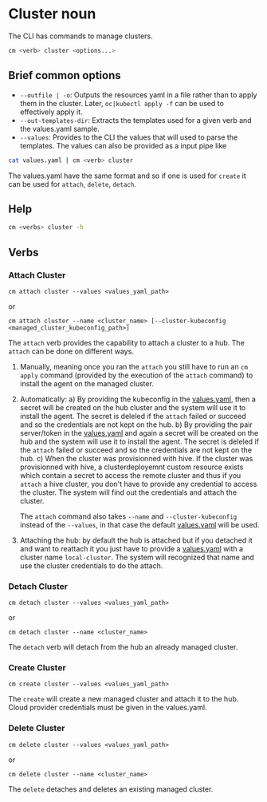 [comment]: # ( Copyright Contributors to the Open Cluster Management project )

# Cluster noun

The CLI has commands to manage clusters.

```bash
cm <verb> cluster <options...>
```

## Brief common options

- `--outfile | -o`: Outputs the resources yaml in a file rather than to apply them in the cluster. Later, `oc|kubectl apply -f` can be used to effectively apply it.
- `--out-templates-dir`: Extracts the templates used for a given verb and the values.yaml sample.
- `--values`: Provides to the CLI the values that will used to parse the templates. The values can also be provided as a input pipe like 
```bash
cat values.yaml | cm <verb> cluster
```

The values.yaml have the same format and so if one is used for `create` it can be used for `attach`, `delete`, `detach`.

## Help

```bash
cm <verbs> cluster -h
```

## Verbs

### Attach Cluster

```
cm attach cluster --values <values_yaml_path>
```
or
```
cm attach cluster --name <cluster_name> [--cluster-kubeconfig <managed_cluster_kubeconfig_path>]
```

The `attach` verb provides the capability to attach a cluster to a hub.
The `attach` can be done on different ways. 
1. Manually, meaning once you ran the `attach` you still have to run an `cm apply` command (provided by the execution of the `attach` command) to install the agent on the managed cluster.

2. Automatically:
    a) By providing the kubeconfig in the [values.yaml](../pkg/cmd/attach/cluster/scenario/attach/values-template.yaml), then a secret will be created on the hub cluster and the system will use it to install the agent. The secret is deleled if the `attach` failed or succeed and so the credentials are not kept on the hub.
    b) By providing the pair server/token in the [values.yaml](../pkg/cmd/attach/cluster/scenario/attach/values-template.yaml) and again a secret will be created on the hub and the system will use it to install the agent. The secret is deleled if the `attach` failed or succeed and so the credentials are not kept on the hub. 
    c) When the cluster was provisionned with hive. If the cluster was provisionned with hive, a clusterdeployemnt custom resource exists which contain a secret to access the remote cluster and thus if you `attach` a hive cluster, you don't have to provide any credential to access the cluster. The system will find out the credentials and attach the cluster.

    The `attach` command also takes `--name` and `--cluster-kubeconfig` instead of the `--values`, in that case the default [values.yaml](../pkg/attach/cluster/scenario/attach/values-default.yaml) will be used.

5. Attaching the hub: by default the hub is attached but if you detached it and want to reattach it you just have to provide a [values.yaml](../pkg/cmd/attach/cluster/scenario/attach/values-template.yaml) with a cluster name `local-cluster`. The system will recognized that name and use the cluster credentials to do the attach.

### Detach Cluster

```
cm detach cluster --values <values_yaml_path>
```
or
```
cm detach cluster --name <cluster_name>
```

The `detach` verb will detach from the hub an already managed cluster.

### Create Cluster

```
cm create cluster --values <values_yaml_path>
```

The `create` will create a new managed cluster and attach it to the hub. Cloud provider credentials must be given in the values.yaml.

### Delete Cluster


```
cm delete cluster --values <values_yaml_path>
```
or
```
cm delete cluster --name <cluster_name>
```

The `delete` detaches and deletes an existing managed cluster.